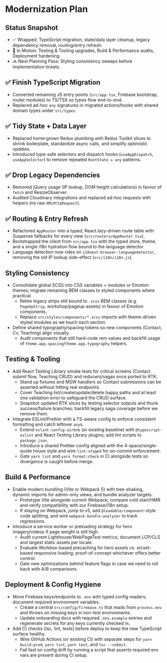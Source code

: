 # Modernization Plan

## Status Snapshot
- ✅ Wrapped: TypeScript migration, state/data layer cleanup, legacy dependency removal, routing/entry refresh.
- 🧭 In Motion: Testing & Tooling upgrades, Build & Performance audits, Deployment hardening.
- 🔜 Next Planning Pass: Styling consistency sweeps before implementation tickets.

## ✅ Finish TypeScript Migration
- Converted remaining JS entry points (`src/app.tsx`, Firebase bootstrap, router modules) to TS/TSX so types flow end-to-end.
- Replaced ad-hoc `any` signatures in migrated actions/hooks with shared domain types under `src/types`.

## ✅ Tidy State + Data Layer
- Replaced home‑grown Redux plumbing with Redux Toolkit slices to shrink boilerplate, standardize async calls, and simplify optimistic updates.
- Introduced type-safe selectors and dispatch hooks (`useAppDispatch`, `useAppSelector`) to remove repeated `RootState = any` patterns.

## ✅ Drop Legacy Dependencies
- Removed jQuery usage (IP lookup, DOM height calculations) in favour of `fetch` and ResizeObserver.
- Audited Cloudinary integrations and replaced ad-hoc requests with helpers (no raw `XMLHttpRequest`).

## ✅ Routing & Entry Refresh
- Refactored `AppRouter` into a typed, React.lazy-driven route table with Suspense fallbacks for every view (`src/routers/AppRouter.tsx`).
- Bootstrapped the client from `src/app.tsx` with the typed store, theme, and a single i18n hydration flow bound to the language detector.
- Language detection now rides on `i18next-browser-languagedetector`, removing the old IP lookup side-effect (`src/i18n/i18n.js`).

## Styling Consistency
- Consolidate global SCSS into CSS variables + modules or Emotion themes; migrate remaining BEM classes to styled components where practical.
  - Retire legacy strips still bound to `.scss` BEM classes (e.g. `PageUpStrip`, workshop/pageup assets) in favour of Emotion components.
  - Replace `src/styles/components/*.scss` imports with theme-driven styled modules as we touch each section.
- Define shared typography/spacing tokens so new components (Contact, Cv, Teaching) align visually.
  - Audit components that still hard-code rem values and backfill usage of `theme.app.spacing`/`theme.app.typography` helpers.

## Testing & Tooling
- Add React Testing Library smoke tests for critical screens (Contact submit flow, Teaching CRUD) and reducers/sagas once ported to RTK.
  - Stand up fixtures and MSW handlers so Contact submissions can be asserted without hitting real endpoints.
  - Cover Teaching list/create/update/delete happy paths and at least one validation error to safeguard the CRUD surface.
  - Snapshot updated RTK slices by testing selector outputs and thunk success/failure branches; backfill legacy saga coverage before we remove them.
- Integrate ESLint/Prettier with a TS-aware config to enforce consistent formatting and catch leftover `any`s.
  - Extend `eslint-config-airbnb` (or existing baseline) with `@typescript-eslint` and React Testing Library plugins; add lint scripts to `package.json`.
  - Introduce a shared Prettier config aligned with the 4-space/single-quote house style and wire `lint-staged` for on-commit enforcement.
  - Gate `yarn lint` and `yarn format:check` in CI alongside tests so divergence is caught before merge.

## Build & Performance
- Enable modern bundling (Vite or Webpack 5) with tree-shaking, dynamic imports for admin-only views, and bundle analyzer targets.
  - Prototype Vite alongside current Webpack; compare cold start/HMR and verify compatibility with our Firebase/i18n setup.
  - If staying on Webpack, jump to v5, add `@loadable/component`-style code splitting, and wire `webpack-bundle-analyzer` to track regressions.
- Introduce a service worker or preloading strategy for hero imagery/videos if page weight is still high.
  - Audit current Lighthouse/WebPageTest metrics; document LCP/CLS and largest static assets per locale.
  - Evaluate Workbox-based precaching for hero assets vs. srcset-based responsive loading; proof-of-concept whichever offers better control.
  - Gate new optimizations behind feature flags in case we need to roll back with A/B comparisons.

## Deployment & Config Hygiene
- Move Firebase keys/endpoints to `.env` with typed config readers; document required environment variables.
  - Create a central `src/config/firebase.ts` that reads from `process.env` and throws on missing keys in non-test environments.
  - Update onboarding docs with required `.env.example` entries and regenerate secrets for any keys currently checked in.
- Add CI checks (tsc, lint, tests) before deploy to keep the new TypeScript surface healthy.
  - Wire GitHub Actions (or existing CI) with separate steps for `yarn build:prod`, `yarn lint`, `yarn test`, and `tsc --noEmit`.
  - Fail fast on config drift by running a script that asserts required env vars are present during CI setup.
